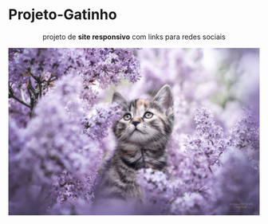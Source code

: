 # Projeto-Gatinho
<p align="center">projeto de <b>site responsivo</b> com links para redes sociais<p>
<div align="center">
<img src="kitty.jpg">
</div>
